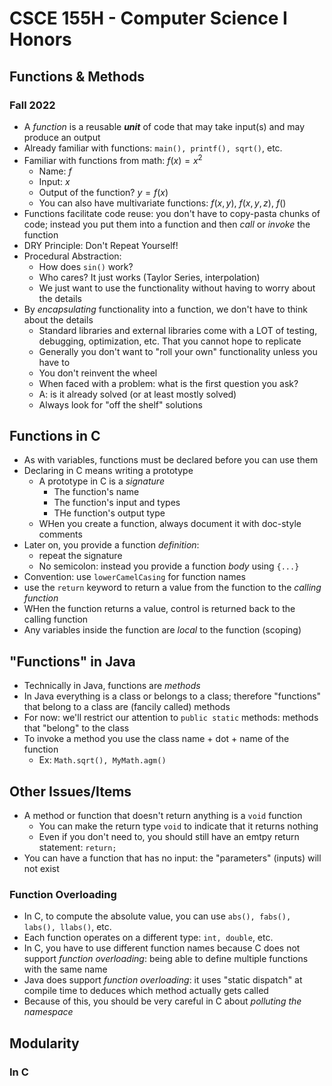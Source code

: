 
# CSCE 155H - Computer Science I Honors
## Functions & Methods
### Fall 2022

* A *function* is a reusable ***unit*** of code that may take input(s) and may produce an output
* Already familiar with functions: `main(), printf(), sqrt()`, etc.
* Familiar with functions from math: $f(x) = x^2$
  * Name: $f$
  * Input: $x$
  * Output of the function?  $y = f(x)$
  * You can also have multivariate functions: $f(x, y)$, $f(x, y, z)$, $f()$
* Functions facilitate code reuse: you don't have to copy-pasta chunks of code; instead you put them into a function and then *call* or *invoke* the function
* DRY Principle: Don't Repeat Yourself!
* Procedural Abstraction:
  * How does `sin()` work?
  * Who cares?  It just works (Taylor Series, interpolation)
  * We just want to use the functionality without having to worry about the details
* By *encapsulating* functionality into a function, we don't have to think about the details
  * Standard libraries and external libraries come with a LOT of testing, debugging, optimization, etc.  That you cannot hope to replicate
  * Generally you don't want to "roll your own" functionality unless you have to
  * You don't reinvent the wheel
  * When faced with a problem: what is the first question you ask?
  * A: is it already solved (or at least mostly solved)
  * Always look for "off the shelf" solutions

## Functions in C

* As with variables, functions must be declared before you can use them
* Declaring in C means writing a prototype
  * A prototype in C is a *signature*
    * The function's name
    * The function's input and types
    * THe function's output type
  * WHen you create a function, always document it with doc-style comments
* Later on, you provide a function *definition*:
  * repeat the signature
  * No semicolon: instead you provide a function *body* using `{...}`
* Convention: use `lowerCamelCasing` for function names
* use the `return` keyword to return a value from the function to the *calling function*
* WHen the function returns a value, control is returned back to the calling function
* Any variables inside the function are *local* to the function (scoping)

## "Functions" in Java

* Technically in Java, functions are *methods*
* In Java everything is a class or belongs to a class; therefore "functions" that belong to a class are (fancily called) methods
* For now: we'll restrict our attention to `public static` methods: methods that "belong" to the class
* To invoke a method you use the class name + dot + name of the function
  * Ex: `Math.sqrt(), MyMath.agm()`

## Other Issues/Items

* A method or function that doesn't return anything is a `void` function
  * You can make the return type `void` to indicate that it returns nothing
  * Even if you don't need to, you should still have an emtpy return statement: `return;`
* You can have a function that has no input: the "parameters" (inputs) will not exist

### Function Overloading

* In C, to compute the absolute value, you can use `abs(), fabs(), labs(), llabs()`, etc.
* Each function operates on a different type: `int, double`, etc.
* In C, you have to use different function names because C does not support *function overloading*: being able to define multiple functions with the same name
* Java does support *function overloading*: it uses "static dispatch" at compile time to deduces which method actually gets called
* Because of this, you should be very careful in C about *polluting the namespace*

## Modularity

### In C


```text










```
